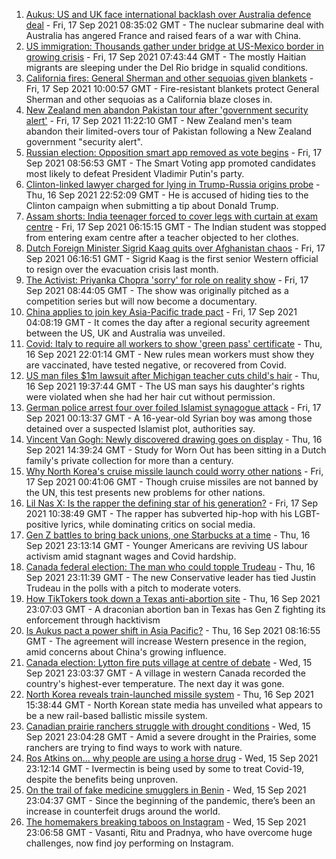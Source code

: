 1. [Aukus: US and UK face international backlash over Australia defence deal](https://www.bbc.co.uk/news/world-58592613?at_medium=RSS&at_campaign=KARANGA) - Fri, 17 Sep 2021 08:35:02 GMT - The nuclear submarine deal with Australia has angered France and raised fears of a war with China.
2. [US immigration: Thousands gather under bridge at US-Mexico border in growing crisis](https://www.bbc.co.uk/news/world-us-canada-58593632?at_medium=RSS&at_campaign=KARANGA) - Fri, 17 Sep 2021 07:43:44 GMT - The mostly Haitian migrants are sleeping under the Del Rio bridge in squalid conditions.
3. [California fires: General Sherman and other sequoias given blankets](https://www.bbc.co.uk/news/world-us-canada-58592376?at_medium=RSS&at_campaign=KARANGA) - Fri, 17 Sep 2021 10:00:57 GMT - Fire-resistant blankets protect General Sherman and other sequoias as a California blaze closes in.
4. [New Zealand men abandon Pakistan tour after 'government security alert'](https://www.bbc.co.uk/sport/cricket/58596722?at_medium=RSS&at_campaign=KARANGA) - Fri, 17 Sep 2021 11:22:10 GMT - New Zealand men's team abandon their limited-overs tour of Pakistan following a New Zealand government "security alert".
5. [Russian election: Opposition smart app removed as vote begins](https://www.bbc.co.uk/news/world-europe-58593940?at_medium=RSS&at_campaign=KARANGA) - Fri, 17 Sep 2021 08:56:53 GMT - The Smart Voting app promoted candidates most likely to defeat President Vladimir Putin's party.
6. [Clinton-linked lawyer charged for lying in Trump-Russia origins probe](https://www.bbc.co.uk/news/world-us-canada-58591969?at_medium=RSS&at_campaign=KARANGA) - Thu, 16 Sep 2021 22:52:09 GMT - He is accused of hiding ties to the Clinton campaign when submitting a tip about Donald Trump.
7. [Assam shorts: India teenager forced to cover legs with curtain at exam centre](https://www.bbc.co.uk/news/world-asia-india-58592986?at_medium=RSS&at_campaign=KARANGA) - Fri, 17 Sep 2021 06:15:15 GMT - The Indian student was stopped from entering exam centre after a teacher objected to her clothes.
8. [Dutch Foreign Minister Sigrid Kaag quits over Afghanistan chaos](https://www.bbc.co.uk/news/world-europe-58591939?at_medium=RSS&at_campaign=KARANGA) - Fri, 17 Sep 2021 06:16:51 GMT - Sigrid Kaag is the first senior Western official to resign over the evacuation crisis last month.
9. [The Activist: Priyanka Chopra 'sorry' for role on reality show](https://www.bbc.co.uk/news/newsbeat-58587699?at_medium=RSS&at_campaign=KARANGA) - Fri, 17 Sep 2021 08:44:05 GMT - The show was originally pitched as a competition series but will now become a documentary.
10. [China applies to join key Asia-Pacific trade pact](https://www.bbc.co.uk/news/business-58579832?at_medium=RSS&at_campaign=KARANGA) - Fri, 17 Sep 2021 04:08:19 GMT - It comes the day after a regional security agreement between the US, UK and Australia was unveiled.
11. [Covid: Italy to require all workers to show 'green pass' certificate](https://www.bbc.co.uk/news/world-europe-58590187?at_medium=RSS&at_campaign=KARANGA) - Thu, 16 Sep 2021 22:01:14 GMT - New rules mean workers must show they are vaccinated, have tested negative, or recovered from Covid.
12. [US man files $1m lawsuit after Michigan teacher cuts child's hair](https://www.bbc.co.uk/news/world-us-canada-58591006?at_medium=RSS&at_campaign=KARANGA) - Thu, 16 Sep 2021 19:37:44 GMT - The US man says his daughter's rights were violated when she had her hair cut without permission.
13. [German police arrest four over foiled Islamist synagogue attack](https://www.bbc.co.uk/news/world-europe-58591948?at_medium=RSS&at_campaign=KARANGA) - Fri, 17 Sep 2021 00:13:37 GMT - A 16-year-old Syrian boy was among those detained over a suspected Islamist plot, authorities say.
14. [Vincent Van Gogh: Newly discovered drawing goes on display](https://www.bbc.co.uk/news/entertainment-arts-58586492?at_medium=RSS&at_campaign=KARANGA) - Thu, 16 Sep 2021 14:39:24 GMT - Study for Worn Out has been sitting in a Dutch family's private collection for more than a century.
15. [Why North Korea's cruise missile launch could worry other nations](https://www.bbc.co.uk/news/world-asia-58592308?at_medium=RSS&at_campaign=KARANGA) - Fri, 17 Sep 2021 00:41:06 GMT - Though cruise missiles are not banned by the UN, this test presents new problems for other nations.
16. [Lil Nas X: Is the rapper the defining star of his generation?](https://www.bbc.co.uk/news/entertainment-arts-58583320?at_medium=RSS&at_campaign=KARANGA) - Fri, 17 Sep 2021 10:38:49 GMT - The rapper has subverted hip-hop with his LGBT-positive lyrics, while dominating critics on social media.
17. [Gen Z battles to bring back unions, one Starbucks at a time](https://www.bbc.co.uk/news/business-58540250?at_medium=RSS&at_campaign=KARANGA) - Thu, 16 Sep 2021 23:13:14 GMT - Younger Americans are reviving US labour activism amid stagnant wages and Covid hardship.
18. [Canada federal election: The man who could topple Trudeau](https://www.bbc.co.uk/news/world-us-canada-58587402?at_medium=RSS&at_campaign=KARANGA) - Thu, 16 Sep 2021 23:11:39 GMT - The new Conservative leader has tied Justin Trudeau in the polls with a pitch to moderate voters.
19. [How TikTokers took down a Texas anti-abortion site](https://www.bbc.co.uk/news/world-us-canada-58577039?at_medium=RSS&at_campaign=KARANGA) - Thu, 16 Sep 2021 23:07:03 GMT - A draconian abortion ban in Texas has Gen Z fighting its enforcement through hacktivism
20. [Is Aukus pact a power shift in Asia Pacific?](https://www.bbc.co.uk/news/world-asia-58540808?at_medium=RSS&at_campaign=KARANGA) - Thu, 16 Sep 2021 08:16:55 GMT - The agreement will increase Western presence in the region, amid concerns about China's growing influence.
21. [Canada election: Lytton fire puts village at centre of debate](https://www.bbc.co.uk/news/world-us-canada-58549880?at_medium=RSS&at_campaign=KARANGA) - Wed, 15 Sep 2021 23:03:37 GMT - A village in western Canada recorded the country's highest-ever temperature. The next day it was gone.
22. [North Korea reveals train-launched missile system](https://www.bbc.co.uk/news/world-58588272?at_medium=RSS&at_campaign=KARANGA) - Thu, 16 Sep 2021 15:38:44 GMT - North Korean state media has unveiled what appears to be a new rail-based ballistic missile system.
23. [Canadian prairie ranchers struggle with drought conditions](https://www.bbc.co.uk/news/world-us-canada-58573877?at_medium=RSS&at_campaign=KARANGA) - Wed, 15 Sep 2021 23:04:28 GMT - Amid a severe drought in the Prairies, some ranchers are trying to find ways to work with nature.
24. [Ros Atkins on... why people are using a horse drug](https://www.bbc.co.uk/news/world-58569849?at_medium=RSS&at_campaign=KARANGA) - Wed, 15 Sep 2021 23:12:14 GMT - Ivermectin is being used by some to treat Covid-19, despite the benefits being unproven.
25. [On the trail of fake medicine smugglers in Benin](https://www.bbc.co.uk/news/world-africa-58577421?at_medium=RSS&at_campaign=KARANGA) - Wed, 15 Sep 2021 23:04:37 GMT - Since the beginning of the pandemic, there’s been an increase in counterfeit drugs around the world.
26. [The homemakers breaking taboos on Instagram](https://www.bbc.co.uk/news/world-asia-india-58543401?at_medium=RSS&at_campaign=KARANGA) - Wed, 15 Sep 2021 23:06:58 GMT - Vasanti, Ritu and Pradnya, who have overcome huge challenges, now find joy performing on Instagram.
